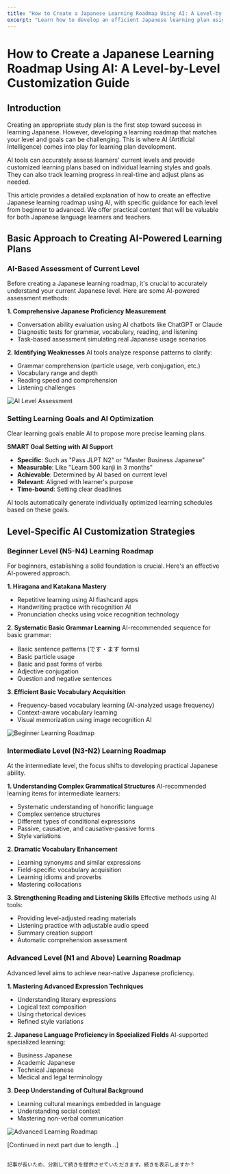 ```yaml
---
title: "How to Create a Japanese Learning Roadmap Using AI: A Level-by-Level Customization Guide"
excerpt: "Learn how to develop an efficient Japanese learning plan using AI tools. This practical guide covers customization methods for each level and progress management."
---
```


# How to Create a Japanese Learning Roadmap Using AI: A Level-by-Level Customization Guide

## Introduction

Creating an appropriate study plan is the first step toward success in learning Japanese. However, developing a learning roadmap that matches your level and goals can be challenging. This is where AI (Artificial Intelligence) comes into play for learning plan development.

AI tools can accurately assess learners' current levels and provide customized learning plans based on individual learning styles and goals. They can also track learning progress in real-time and adjust plans as needed.

This article provides a detailed explanation of how to create an effective Japanese learning roadmap using AI, with specific guidance for each level from beginner to advanced. We offer practical content that will be valuable for both Japanese language learners and teachers.

## Basic Approach to Creating AI-Powered Learning Plans

### AI-Based Assessment of Current Level

Before creating a Japanese learning roadmap, it's crucial to accurately understand your current Japanese level. Here are some AI-powered assessment methods:

**1. Comprehensive Japanese Proficiency Measurement**
- Conversation ability evaluation using AI chatbots like ChatGPT or Claude
- Diagnostic tests for grammar, vocabulary, reading, and listening
- Task-based assessment simulating real Japanese usage scenarios

**2. Identifying Weaknesses**
AI tools analyze response patterns to clarify:
- Grammar comprehension (particle usage, verb conjugation, etc.)
- Vocabulary range and depth
- Reading speed and comprehension
- Listening challenges

![AI Level Assessment](/images/blog/006/ai-level-assessment.jpg)

### Setting Learning Goals and AI Optimization

Clear learning goals enable AI to propose more precise learning plans.

**SMART Goal Setting with AI Support**
- **Specific**: Such as "Pass JLPT N2" or "Master Business Japanese"
- **Measurable**: Like "Learn 500 kanji in 3 months"
- **Achievable**: Determined by AI based on current level
- **Relevant**: Aligned with learner's purpose
- **Time-bound**: Setting clear deadlines

AI tools automatically generate individually optimized learning schedules based on these goals.

## Level-Specific AI Customization Strategies

### Beginner Level (N5-N4) Learning Roadmap

For beginners, establishing a solid foundation is crucial. Here's an effective AI-powered approach.

**1. Hiragana and Katakana Mastery**
- Repetitive learning using AI flashcard apps
- Handwriting practice with recognition AI
- Pronunciation checks using voice recognition technology

**2. Systematic Basic Grammar Learning**
AI-recommended sequence for basic grammar:
- Basic sentence patterns (です・ます forms)
- Basic particle usage
- Basic and past forms of verbs
- Adjective conjugation
- Question and negative sentences

**3. Efficient Basic Vocabulary Acquisition**
- Frequency-based vocabulary learning (AI-analyzed usage frequency)
- Context-aware vocabulary learning
- Visual memorization using image recognition AI

![Beginner Learning Roadmap](/images/blog/006/beginner-roadmap.jpg)

### Intermediate Level (N3-N2) Learning Roadmap

At the intermediate level, the focus shifts to developing practical Japanese ability.

**1. Understanding Complex Grammatical Structures**
AI-recommended learning items for intermediate learners:
- Systematic understanding of honorific language
- Complex sentence structures
- Different types of conditional expressions
- Passive, causative, and causative-passive forms
- Style variations

**2. Dramatic Vocabulary Enhancement**
- Learning synonyms and similar expressions
- Field-specific vocabulary acquisition
- Learning idioms and proverbs
- Mastering collocations

**3. Strengthening Reading and Listening Skills**
Effective methods using AI tools:
- Providing level-adjusted reading materials
- Listening practice with adjustable audio speed
- Summary creation support
- Automatic comprehension assessment

### Advanced Level (N1 and Above) Learning Roadmap

Advanced level aims to achieve near-native Japanese proficiency.

**1. Mastering Advanced Expression Techniques**
- Understanding literary expressions
- Logical text composition
- Using rhetorical devices
- Refined style variations

**2. Japanese Language Proficiency in Specialized Fields**
AI-supported specialized learning:
- Business Japanese
- Academic Japanese
- Technical Japanese
- Medical and legal terminology

**3. Deep Understanding of Cultural Background**
- Learning cultural meanings embedded in language
- Understanding social context
- Mastering non-verbal communication

![Advanced Learning Roadmap](/images/blog/006/advanced-roadmap.jpg)

[Continued in next part due to length...]
```

記事が長いため、分割して続きを提供させていただきます。続きを表示しますか？